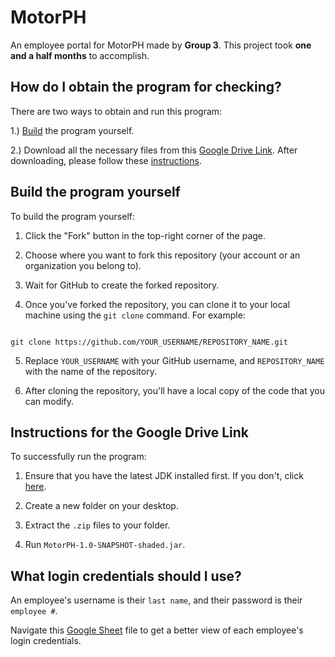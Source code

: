 # MotorPH

An employee portal for MotorPH made by **Group 3**. This project took **one and a half months** to accomplish. 

## How do I obtain the program for checking?

There are two ways to obtain and run this program:

1.) [Build](#build) the program yourself.

2.) Download all the necessary files from this [Google Drive Link](https://drive.google.com/drive/folders/1Z0GuYw91F3tXKG0aSpfGL7tOVqwboMN6?usp=sharing). After downloading, please follow these [instructions](#instructions).

## <a name="build"></a>Build the program yourself

To build the program yourself:

1. Click the "Fork" button in the top-right corner of the page.

2. Choose where you want to fork this repository (your account or an organization you belong to).

3. Wait for GitHub to create the forked repository.

4. Once you've forked the repository, you can clone it to your local machine using the `git clone` command. For example:

```

git clone https://github.com/YOUR_USERNAME/REPOSITORY_NAME.git

```

5. Replace `YOUR_USERNAME` with your GitHub username, and `REPOSITORY_NAME` with the name of the repository.

6. After cloning the repository, you'll have a local copy of the code that you can modify.


## <a name="instructions"></a>Instructions for the Google Drive Link

To successfully run the program:

1. Ensure that you have the latest JDK installed first. If you don't, click [here](https://www.oracle.com/ph/java/technologies/downloads/).


2. Create a new folder on your desktop. 


3. Extract the `.zip` files to your folder. 

4. Run `MotorPH-1.0-SNAPSHOT-shaded.jar`.


## What login credentials should I use?

An employee's username is their `last name`, and their password is their `employee #`.

Navigate this [Google Sheet](https://docs.google.com/spreadsheets/d/18gKcoy7OdXNTP_1juBo1bEUjvPpt1pdkZXsvpjDPArE/edit?usp=sharing) file to get a better view of each employee's login credentials.




